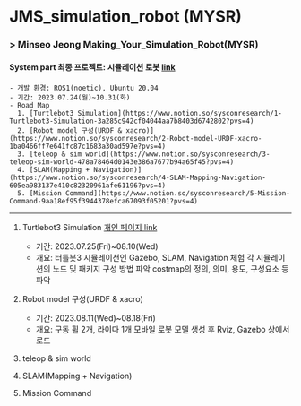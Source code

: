 # JMS_simulation_robot (MYSR)
### > Minseo Jeong Making_Your_Simulation_Robot(MYSR)

#### System part 최종 프로젝트: 시뮬레이션 로봇 [link](https://www.notion.so/sysconresearch/7fc4a65881794b37a0d292a61730601c?pvs=4)
    - 개발 환경: ROS1(noetic), Ubuntu 20.04
    - 기간: 2023.07.24(월)~10.31(화)
    - Road Map
      1. [Turtlebot3 Simulation](https://www.notion.so/sysconresearch/1-Turtlebot3-Simulation-3a285c942cf04044aa7b8403d6742802?pvs=4)
      2. [Robot model 구성(URDF & xacro)](https://www.notion.so/sysconresearch/2-Robot-model-URDF-xacro-1ba0466ff7e641fc87c1683a30ad597e?pvs=4)
      3. [teleop & sim world](https://www.notion.so/sysconresearch/3-teleop-sim-world-478a78464d0143e386a7677b94a65f45?pvs=4)
      4. [SLAM(Mapping + Navigation)](https://www.notion.so/sysconresearch/4-SLAM-Mapping-Navigation-605ea983137e410c82320961afe61196?pvs=4)
      5. [Mission Command](https://www.notion.so/sysconresearch/5-Mission-Command-9aa18ef95f3944378efca67093f05201?pvs=4)

--------------------------

1. Turtlebot3 Simulation [개인 페이지 link][def]
   - 기간: 2023.07.25(Fri)~08.10(Wed)
   - 개요: 터틀봇3 시뮬레이션인 Gazebo, SLAM, Navigation 체험
          각 시뮬레이션의 노드 및 패키지 구성 방법 파악
          costmap의 정의, 의미, 용도, 구성요소 등 파악
    
2. Robot model 구성(URDF & xacro)
   - 기간: 2023.08.11(Wed)~08.18(Fri)
   - 개요: 구동 휠 2개, 라이다 1개 모바일 로봇 모델 생성 후 Rviz, Gazebo 상에서 로드
   
3. teleop & sim world   
4. SLAM(Mapping + Navigation)
5. Mission Command


[def]: https://www.notion.so/sysconresearch/Assign3_Robot-simulation-1-e0c62e254a2e4a6c885b16e239e11809
